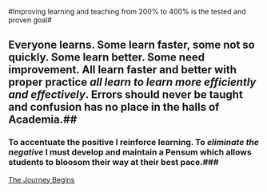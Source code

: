 
#Improving learning and teaching from 200% to 400% is the tested and proven goal#

## **Everyone learns.** Some learn faster, some not so quickly. Some learn better. Some need improvement. All learn faster and better with proper practice *all learn to learn more efficiently and effectively*. Errors should never be taught and confusion has no place in the halls of Academia.##

### To accentuate the positive I **reinforce learning**. To *eliminate the negative* I must develop and maintain a Pensum which allows students to bloosom their way at their best pace.###


[The Journey Begins](https://drjmaranda.github.io/Advanced-Learning-System/)
